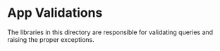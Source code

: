 # App Validations

The libraries in this directory are responsible
for validating queries and raising the proper exceptions.
